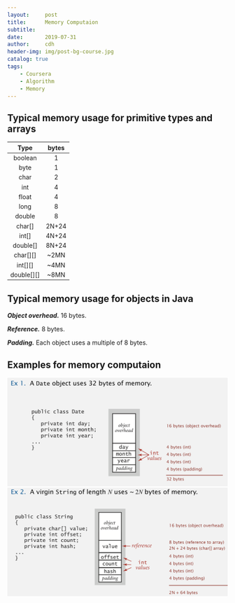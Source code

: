 ```yaml
---
layout:     post
title:      Memory Computaion
subtitle:   
date:       2019-07-31
author:     cdh
header-img: img/post-bg-course.jpg
catalog: true
tags:
    - Coursera
    - Algorithm
    - Memory
---
```


## Typical memory usage for primitive types and arrays

| Type       | bytes |
| :--------: | :---: |
| boolean    | 1 |
| byte       | 1 |
| char       | 2 |
| int        | 4 |
| float      | 4 |
| long       | 8 |
| double     | 8 |
| char[]     | 2N+24 |
| int[]      | 4N+24 |
| double[]   | 8N+24 |
| char[][]   | ~2MN |
| int[][]    | ~4MN |
| double[][] | ~8MN |

## Typical memory usage for objects in Java

***Object overhead.*** 16 bytes.

***Reference.*** 8 bytes.

***Padding.*** Each object uses a multiple of 8 bytes.

## Examples for memory computaion

![Example 1](https://github.com/cdhcs1516/cdhcs1516.github.io/raw/master/img/memory-ex1.png "ex1")
![Example 2](https://github.com/cdhcs1516/cdhcs1516.github.io/raw/master/img/memory-ex2.png "ex2")